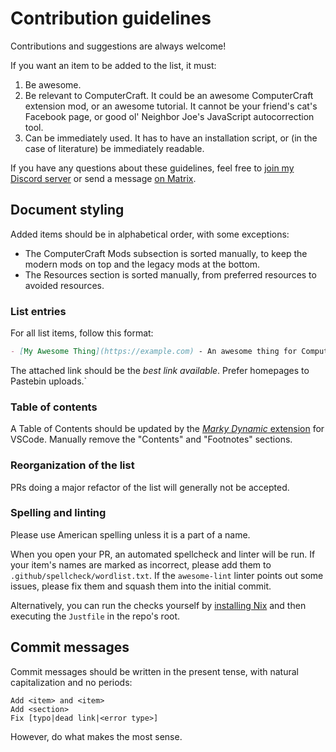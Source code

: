# Contribution guidelines

Contributions and suggestions are always welcome!

If you want an item to be added to the list, it must:

1. Be awesome.
2. Be relevant to ComputerCraft. It could be an awesome ComputerCraft extension mod, or an awesome tutorial. It cannot be your friend's cat's Facebook page, or good ol' Neighbor Joe's JavaScript autocorrection tool.
3. Can be immediately used. It has to have an installation script, or (in the case of literature) be immediately readable.

If you have any questions about these guidelines, feel free to [join my Discord server](https://discord.gg/Xs3VKNJrMb) or send a message [on Matrix](https://matrix.to/#/#awesome-computercraft:matrix.org).

## Document styling

Added items should be in alphabetical order, with some exceptions:
- The ComputerCraft Mods subsection is sorted manually, to keep the modern mods on top and the legacy mods at the bottom.
- The Resources section is sorted manually, from preferred resources to avoided resources.

### List entries

For all list items, follow this format:

```md
- [My Awesome Thing](https://example.com) - An awesome thing for ComputerCraft.
```

The attached link should be the *best link available*. Prefer homepages to Pastebin uploads.`

### Table of contents

A Table of Contents should be updated by the [*Marky Dynamic* extension](https://marketplace.visualstudio.com/items?itemName=robole.marky-dynamic) for VSCode. Manually remove the "Contents" and "Footnotes" sections.

### Reorganization of the list

PRs doing a major refactor of the list will generally not be accepted.

### Spelling and linting

Please use American spelling unless it is a part of a name.

When you open your PR, an automated spellcheck and linter will be run. If your item's names are marked as incorrect, please add them to `.github/spellcheck/wordlist.txt`. If the `awesome-lint` linter points out some issues, please fix them and squash them into the initial commit.

Alternatively, you can run the checks yourself by [installing Nix](https://nixos.org) and then executing the `Justfile` in the repo's root.

## Commit messages

Commit messages should be written in the present tense, with natural capitalization and no periods:

```
Add <item> and <item>
Add <section>
Fix [typo|dead link|<error type>]
```

However, do what makes the most sense.
